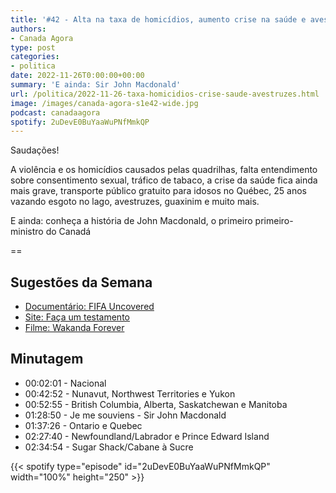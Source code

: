 ```yaml
---
title: '#42 - Alta na taxa de homicídios, aumento crise na saúde e avestruzes'
authors:
- Canada Agora
type: post
categories:
- politica
date: 2022-11-26T0:00:00+00:00
summary: 'E ainda: Sir John Macdonald'
url: /politica/2022-11-26-taxa-homicidios-crise-saude-avestruzes.html
image: /images/canada-agora-s1e42-wide.jpg
podcast: canadaagora
spotify: 2uDevE0BuYaaWuPNfMmkQP
---
```


Saudações!

A violência e os homicídios causados pelas quadrilhas, falta entendimento sobre consentimento sexual, tráfico de tabaco, a crise da saúde fica ainda mais grave,   transporte público gratuito para idosos no Québec, 25 anos vazando esgoto no lago, avestruzes, guaxinim e muito mais.

E ainda: conheça a história de John Macdonald, o primeiro primeiro-ministro do Canadá

==

## Sugestões da Semana
- [Documentário: FIFA Uncovered](https://www.imdb.com/title/tt22872838/)
- [Site: Faça um testamento](https://www.willful.co/)
- [Filme: Wakanda Forever](https://www.imdb.com/title/tt9114286/)


## Minutagem

- 00:02:01 - Nacional
- 00:42:52 - Nunavut, Northwest Territories e Yukon
- 00:52:55 - British Columbia, Alberta, Saskatchewan e Manitoba
- 01:28:50 - Je me souviens - Sir John Macdonald
- 01:37:26 - Ontario e Quebec
- 02:27:40 - Newfoundland/Labrador e Prince Edward Island
- 02:34:54 - Sugar Shack/Cabane à Sucre

{{< spotify type="episode" id="2uDevE0BuYaaWuPNfMmkQP" width="100%" height="250" >}}
